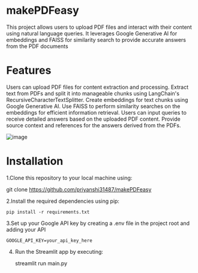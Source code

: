 # makePDFeasy
This project allows users to upload PDF files and interact with their content using natural language queries. It leverages Google Generative AI for embeddings and FAISS for similarity search to provide accurate answers from the PDF documents
# Features
Users can upload PDF files for content extraction and processing.
Extract text from PDFs and split it into manageable chunks using LangChain's RecursiveCharacterTextSplitter.
Create embeddings for text chunks using Google Generative AI.
Use FAISS to perform similarity searches on the embeddings for efficient information retrieval.
Users can input queries to receive detailed answers based on the uploaded PDF content.
Provide source context and references for the answers derived from the PDFs.

![image](https://github.com/priyanshi31487/makePDFeasy/assets/113574662/f1d7a1f9-f19d-4789-a1cd-5b13c27c1b52)

# Installation

1.Clone this repository to your local machine using:

  git clone https://github.com/priyanshi31487/makePDFeasy

2.Install the required dependencies using pip:

    pip install -r requirements.txt

3.Set up your Google API key by creating a .env file in the project root and adding your API

    GOOGLE_API_KEY=your_api_key_here
    
4. Run the Streamlit app by executing:

    streamlit run main.py

    
    

  

